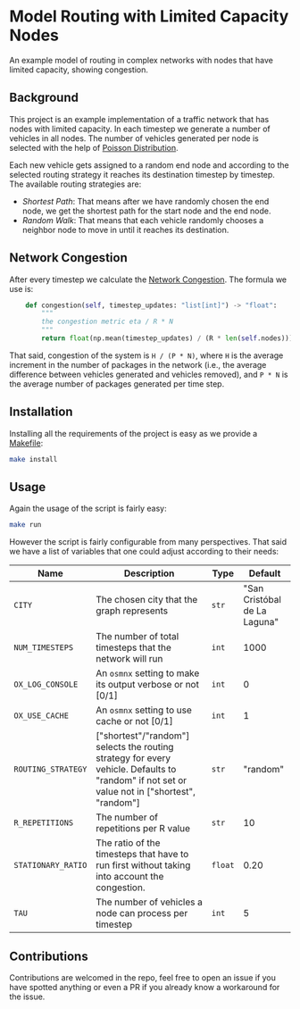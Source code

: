 # Model Routing with Limited Capacity Nodes

An example model of routing in complex networks with nodes that have limited capacity, showing congestion.

## Background

This project is an example implementation of a traffic network that has nodes with limited capacity. In each timestep we generate a number of vehicles in all nodes. The number of vehicles generated per node is selected with the help of [Poisson Distribution](https://en.wikipedia.org/wiki/Poisson_distribution).

Each new vehicle gets assigned to a random end node and according to the selected routing strategy it reaches its destination timestep by timestep. The available routing strategies are:

- _Shortest Path_: That means after we have randomly chosen the end node, we get the shortest path for the start node and the end node.
- _Random Walk_: That means that each vehicle randomly chooses a neighbor node to move in until it reaches its destination.

## Network Congestion

After every timestep we calculate the [Network Congestion](https://en.wikipedia.org/wiki/Network_congestion). The formula we use is:

```python
    def congestion(self, timestep_updates: "list[int]") -> "float":
        """
        the congestion metric eta / R * N
        """
        return float(np.mean(timestep_updates) / (R * len(self.nodes)))
```

That said, congestion of the system is `H / (Ρ * N)`, where `H` is the average increment in the number of packages in the network (i.e., the average difference between vehicles generated and vehicles removed), and `P * N` is the average number of packages generated per time step.

## Installation

Installing all the requirements of the project is easy as we provide a [Makefile](./Makefile):

```bash
make install
```

## Usage

Again the usage of the script is fairly easy:

```bash
make run
```

However the script is fairly configurable from many perspectives. That said we have a list of variables that one could adjust according to their needs:

| Name               | Description                                                                                                                                  | Type    | Default                      |
| ------------------ | -------------------------------------------------------------------------------------------------------------------------------------------- | ------- | ---------------------------- |
| `CITY`             | The chosen city that the graph represents                                                                                                    | `str`   | "San Cristóbal de La Laguna" |
| `NUM_TIMESTEPS`    | The number of total timesteps that the network will run                                                                                      | `int`   | 1000                         |
| `OX_LOG_CONSOLE`   | An `osmnx` setting to make its output verbose or not [0/1]                                                                                   | `int`   | 0                            |
| `OX_USE_CACHE`     | An `osmnx` setting to use cache or not [0/1]                                                                                                 | `int`   | 1                            |
| `ROUTING_STRATEGY` | ["shortest"/"random"] selects the routing strategy for every vehicle. Defaults to "random" if not set or value not in ["shortest", "random"] | `str`   | "random"                     |
| `R_REPETITIONS`    | The number of repetitions per R value                                                                                                        | `str`   | 10                           |
| `STATIONARY_RATIO` | The ratio of the timesteps that have to run first without taking into account the congestion.                                                | `float` | 0.20                         |
| `TAU`              | The number of vehicles a node can process per timestep                                                                                       | `int`   | 5                            |

## Contributions

Contributions are welcomed in the repo, feel free to open an issue if you have spotted anything or even a PR if you already know a workaround for the issue.
